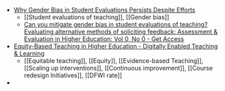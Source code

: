 - [Why Gender Bias in Student Evaluations Persists Despite Efforts](https://www.forbes.com/sites/kimelsesser/2024/10/22/college-professors-tried-to-reduce-gender-bias-in-evaluations-but-couldnt/)
	- [[Student evaluations of teaching]], [[Gender bias]]
	- [Can you mitigate gender bias in student evaluations of teaching? Evaluating alternative methods of soliciting feedback: Assessment & Evaluation in Higher Education: Vol 0, No 0 - Get Access](https://www.tandfonline.com/doi/full/10.1080/02602938.2024.2407927)
- [Equity-Based Teaching in Higher Education - Digitally Enabled Teaching & Learning](https://transformlearning.everylearnereverywhere.org/equity-teaching/)
	- [[Equitable teaching]], [[Equity]], [[Evidence-based Teaching]], [[Scaling up interventions]], [[Continuous improvement]], [[Course redesign Initiatives]], [[DFWI rate]]
-